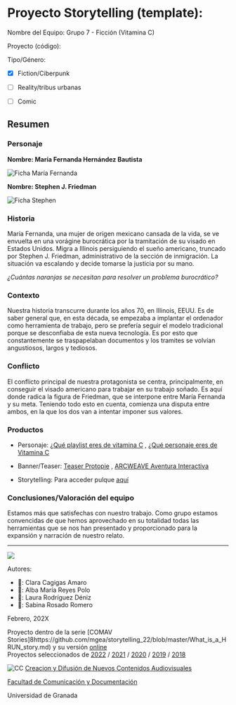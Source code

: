 

# Proyecto Storytelling (template): 

Nombre del Equipo: Grupo 7 - Ficción (Vitamina C)

Proyecto (código): 

Tipo/Género:  
- [x] Fiction/Ciberpunk  
- [ ] Reality/tribus urbanas  
- [ ] Comic


## Resumen


### Personaje

**Nombre: María Fernanda Hernández Bautista**

![Ficha María Fernanda](https://i.postimg.cc/qvh2Fg45/1.jpg)

**Nombre: Stephen J. Friedman**

![Ficha Stephen](https://i.postimg.cc/MG1VW4c0/2.jpg)


### Historia
María Fernanda, una mujer de origen mexicano cansada de la vida, se ve envuelta en una vorágine burocrática por la tramitación de su visado en Estados Unidos. Migra a Illinois persiguiendo el sueño americano, truncado por Stephen J. Friedman, administrativo de la sección de inmigración. La situación va escalando y decide tomarse la justicia por su mano. 

*¿Cuántas naranjas se necesitan para resolver un problema burocrático?*

### Contexto
Nuestra historia transcurre durante los años 70, en Illinois, EEUU. Es de saber general que, en esta década, se empezaba a implantar el ordenador como herramienta de trabajo, pero se prefería seguir el modelo tradicional porque se desconfiaba de esta nueva tecnología. Es por esto que constantemente se traspapelaban documentos y los tramites se volvían angustiosos, largos y tediosos.

### Conflicto 
El conflicto principal de nuestra protagonista se centra, principalmente, en conseguir el visado americano para trabajar en su trabajo soñado. Es aquí donde radica la figura de Friedman, que se interpone entre María Fernanda y su meta. Teniendo todo esto en cuenta, comienza una disputa entre ambos, en la que los dos van a intentar imponer sus valores.


### Productos

- Personaje: [¿Qué playlist eres de vitamina C](https://h5p.org/node/1479251) , [¿Qué personaje eres de Vitamina C](https://h5p.org/node/1479233)


- Banner/Teaser:  [Teaser Protopie](https://cloud.protopie.io/p/4c76fdda6e404d9026cec586) , [ARCWEAVE Aventura Interactiva](https://arcweave.com/app/project/WNlKVQW0z1/play)


- Storytelling: Para acceder pulque [aquí](https://sabir0r0.github.io/vita/) 




### Conclusiones/Valoración del equipo
Estamos más que satisfechas con nuestro trabajo. Como grupo estamos convencidas de que hemos aprovechado en su totalidad todas las herramientas que se nos han presentado y proporcionado para la expansión y narración de nuestro relato.


------
![](https://upload.wikimedia.org/wikipedia/commons/thumb/6/62/CC-BY-SA-Andere_Wikis_%28v%29.svg/200px-CC-BY-SA-Andere_Wikis_%28v%29.svg.png)


Autores:  
<!---
Incluir lista de personas del grupo 
Se puede añadir enlace a página personal de github o lo que se quiera...(optativo)
-->

- 🍇: Clara Cagigas Amaro
- 🍌: Alba María Reyes Polo
- 🍎: Laura Rodríguez Déniz
- 🍍: Sabina Rosado Romero

<!---
Lista completa de emojis de markDown - https://gist.github.com/rxaviers/7360908) 
-->



Febrero, 202X

Proyecto dentro de la serie [COMAV Stories]8https://github.com/mgea/storytelling_22/blob/master/What_is_a_HRUN_story.md) y su versión [online](https://utopolis.ugr.es/media/HRUN/)  
Proyectos seleccionados de [2022](https://github.com/mgea/storytelling/blob/master/2022/readme.md) / [2021](https://github.com/mgea/storytelling/blob/master/2021/readme.md) / [2020](https://github.com/mgea/storytelling/blob/master/2020/readme.md)  / 
[2019](https://github.com/mgea/storytelling/blob/master/2019/readme.md) / [2018](https://github.com/mgea/storytelling/blob/master/2018/readme.md) 

![CC](https://mirrors.creativecommons.org/presskit/buttons/88x31/png/by-nc-sa.png) [Creacion y Difusión de Nuevos Contenidos Audiovisuales](http://utopolis.ugr.es/medialab)

[Facultad de Comunicación y Documentación](http://fcd.ugr.es)

Universidad de Granada
